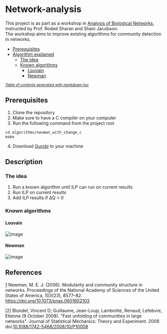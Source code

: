 # Network-analysis
This project is as part as a workshop in [Analysis of Biological Networks](http://www.cs.tau.ac.il/~roded/courses/bnet21.html), instructed by Prof. Roded Sharan and Shani Jacobson.    
The workshop aims to improve existing algorithms for community detection in networks.

- [Prerequisites](#prerequisites)
- [Algorithm explained](#algorithm-explained)
  * [The idea](#the-idea)
  * [Known algorithms](#known-algorithms)
    + [Louvain](#louvain)
    + [Newman](#newman)

<small><i><a href='http://ecotrust-canada.github.io/markdown-toc/'>Table of contents generated with markdown-toc</a></i></small>

## Prerequisites
1. Clone the repository
2. Make sure to have a C compiler on your computer 
3.   Run the following command from the project root

```
cd algorithms/neuman_with_change_c
make
```
4. Download [Gurobi][1] to your machine 

[1]: https://www.gurobi.com/documentation/9.5/quickstart_windows/software_installation_guid.html#section:Installation

## Description

### The idea 
1. Run a known algorithm until ILP can run on current results  
2. Run ILP on current results 
3. Add ILP results if ΔQ > 0

### Known algorithms
#### Louvain

![image](https://user-images.githubusercontent.com/71821335/170860751-63115aa6-d384-4811-a29c-33c96b1bfc77.png)

#### Newman 

![image](https://user-images.githubusercontent.com/71821335/170860736-d8004134-64e9-45ab-9de1-95f1e289d2f3.png)

## References
[1] Newman, M. E. J. (2006). Modularity and community structure in networks. Proceedings of the National Academy of Sciences of the United States of America, 103(23), 8577–82. https://doi.org/10.1073/pnas.0601602103

[2]  Blondel, Vincent D; Guillaume, Jean-Loup; Lambiotte, Renaud; Lefebvre, Etienne (9 October 2008). "Fast unfolding of communities in large networks". Journal of Statistical Mechanics: Theory and Experiment. 2008  doi:[10.1088/1742-5468/2008/10/P10008](10.1088/1742-5468/2008/10/P10008)
